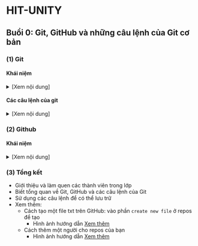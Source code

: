 # HIT-UNITY
## Buổi 0: Git, GitHub và những câu lệnh của Git cơ bản
### (1) Git
#### Khái niệm

<details><summary>[Xem nội dung]</summary>
- Có thể hiểu đơn giản. Git giống như một chiếc xe vận chuyển code để lưu trữ giữa máy tính (local) và kho github (remote). Git là một công cụ vận chuyển code bằng các câu lệnh máy tính thông qua một số phần mềm như GitBash, GitDesktop, ....
  
  - Lưu trữ `mốc thời gian` code của bạn, điều này giúp bạn có thể trở về quá khứ để lấy lại code cũ do những sai sót trong lúc code
  
  - Tạo một `bản miêu tả` sơ qua những gì bạn muốn một cách vừa đẹp vừa dễ dàng với README.md
  
  - Các thao tác giúp bạn và mọi người `cùng làm dự án` một cách quy củ, hợp lí (phần này gồm rất nhiều chi tiết như branch, pull requests, ...)
  
  - .... Còn cả một kho tàng của GitHub nữa mà các bạn có thể đọc thêm ở [link này](https://en.wikipedia.org/wiki/GitHub)
</details>

#### Các câu lệnh của git

<details><summary>[Xem nội dung]</summary>
- Làm quen với cách vận chuyển của GitBash thông qua một số câu lệnh thường dùng
  
  - `git status` ( Kiểm tra các file bị thay đổi đã được git quản lí hay chưa )
  
    * Xanh là được quản lí, đỏ là chưa được quản lí
    
  - `git add` ( Cấp quyền quản lí cho git quản lí )
  
    * git add "Tenfile" => thêm một file cho git quản lí
    
    * git add . , git add * => thêm tất cả file cho git quản lí
    
  - `git commit` ( Xác nhận và đánh dấu thời điểm git quản lí giữ liệu )
  
    * git commit -m "Message" => Tạo tiêu đề cho 
    
  - `git push` ( Đưa giữ liệu lên trên GitHub )
  
    * git push => Sẽ tự tìm đến đúng nhánh đang dùng để tải lên nhánh đó trên GitHub
    
    * git push + origin(remote) + "tên nhánh" => tải lên nhánh đó
    
  - `git clone` ( Tải về máy repos )
  
    * git clone + "Đường dẫn đến repos" => Chỉ để tải repos
    
  - `git pull` ( Cập nhật những cái trên repos trên mạng có mà repos trên máy ko có )
  
    * git pull => Tự tìm đến nhánh trên máy để pull về
</details>
  
### (2) Github
#### Khái niệm
<details><summary>[Xem nội dung]</summary>
- Làm quen với cách vận chuyển của GitBash thông qua một số câu lệnh thường dùng
  
  - Github đơn giản là một cái mạng xã hội code, hay là một kho lưu trữ
  
  - Ở đây bạn hoàn toàn có thể lưu lại từng phần code của mình một. Cụ thể như sau
  
     - VD: Bạn có lưu code của project A. Sau đó bạn lại chỉnh sửa và code thêm vào. Bạn để git quản lí. Toàn bộ cấu trúc trong thư mục của mỗi lần bạn thêm, sửa, xóa sẽ được lưu bởi git.
     
  - Github cũng giống như một mạng xã hội. Hoàn toàn có thể chia sẻ code, viết những ý kiến vào trong project, ...
</details>

### (3) Tổng kết
- Giới thiệu và làm quen các thành viên trong lớp
- Biết tổng quan về Git, GitHub và các câu lệnh của Git
- Sử dụng các câu lệnh để có thể lưu trữ
- Xem thêm:
  - Cách tạo một file txt trên GitHub: vào phần `create new file` ở repos để tạo
    - Hình ảnh hướng dẫn [Xem thêm](image-guide-1.md)
  - Cách thêm một người cho repos của bạn
    - Hình ảnh hướng dẫn [Xem thêm](image-guide-2.md)
